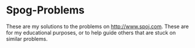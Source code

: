 # Spog-Problems
These are my solutions to the problems on http://www.spoj.com.
These are for my educational purposes, or to help guide others that are stuck on similar problems.
